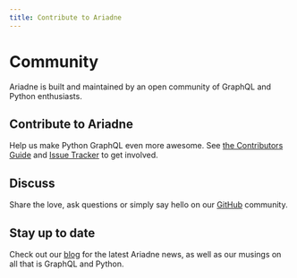 ```yaml
---
title: Contribute to Ariadne
---
```


# Community

Ariadne is built and maintained by an open community of GraphQL and
Python enthusiasts.

## Contribute to Ariadne

Help us make Python GraphQL even more awesome. See [the Contributors
Guide](https://github.com/mirumee/ariadne/blob/master/CONTRIBUTING.md)
and [Issue Tracker](https://github.com/mirumee/ariadne/issues) to
get involved.

## Discuss

Share the love, ask questions or simply say hello on our
[GitHub](https://github.com/mirumee/ariadne/discussions/) community.

## Stay up to date

Check out our [blog](https://mirumee.com/blog/) for the latest Ariadne news, as well as our musings on all that is GraphQL and Python.

